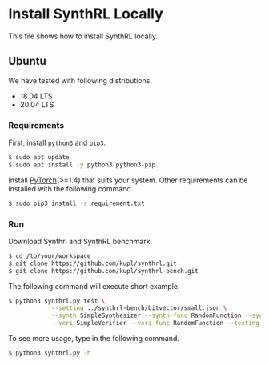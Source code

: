 # Install SynthRL Locally
This file shows how to install SynthRL locally.

## Ubuntu
We have tested with following distributions.
* 18.04 LTS
* 20.04 LTS

### Requirements
First, install `python3` and `pip3`.
```bash
$ sudo apt update
$ sudo apt install -y python3 python3-pip
```
Install [PyTorch](https://pytorch.org)(>=1.4) that suits your system.
Other requirements can be installed with the following command.
```bash
$ sudo pip3 install -r requirement.txt
```

### Run
Download Synthrl and SynthRL benchmark.
```bash
$ cd /to/your/workspace
$ git clone https://github.com/kupl/synthrl.git
$ git clone https://github.com/kupl/synthrl-bench.git
```
The following command will execute short example.
```bash
$ python3 synthrl.py test \
            --setting ../synthrl-bench/bitvector/small.json \
            --synth SimpleSynthesizer --synth-func RandomFunction --synth-max-move 1000 \
            --veri SimpleVerifier --veri-func RandomFunction --testing RandomTesting --testing-args max_attempt=100 --veri-max-move 10000
```
To see more usage, type in the following command.
```bash
$ python3 synthrl.py -h
```
